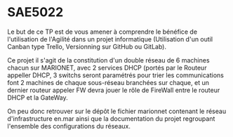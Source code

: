 # SAE5022
Le but de ce TP est de vous amener à comprendre le bénéfice de l'utilisation de l'Agilité dans un 
projet informatique (Utilisation d'un outil Canban type Trello, Versionning sur GitHub ou GitLab). 

Ce projet il s'agit de la constitution d'un double réseau de 6 machines chacun sur MARIONET, 
avec 2 services DHCP (portés par le Routeur appeller DHCP, 3 switchs seront paramétrés 
pour trier les communications font 2 machines de chaque sous-réseau branchées sur chaque, et
un dernier routeur appeler FW devra jouer le rôle de FireWall entre le routeur DHCP et la GateWay. 

On peu donc retrouver sur le dépôt le fichier marionnet contenant le réseau d'infrastructure en.mar ainsi que la documentation du projet regroupant l'ensemble des configurations du réseaux.
